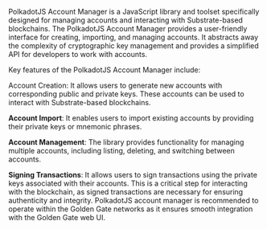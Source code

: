PolkadotJS Account Manager is a JavaScript library and toolset specifically designed for managing accounts and interacting with Substrate-based blockchains. 
The PolkadotJS Account Manager provides a user-friendly interface for creating, importing, and managing accounts. It abstracts away the complexity of cryptographic key management and provides a simplified API for developers to work with accounts.

Key features of the PolkadotJS Account Manager include:

Account Creation: It allows users to generate new accounts with corresponding public and private keys. These accounts can be used to interact with Substrate-based blockchains.

**Account Import**: It enables users to import existing accounts by providing their private keys or mnemonic phrases.

**Account Management**: The library provides functionality for managing multiple accounts, including listing, deleting, and switching between accounts.

**Signing Transactions**: It allows users to sign transactions using the private keys associated with their accounts. This is a critical step for interacting with the blockchain, as signed transactions are necessary for ensuring authenticity and integrity.
PolkadotJS account manager is recommended to operate within the Golden Gate networks as it ensures smooth integration with the Golden Gate web UI.

